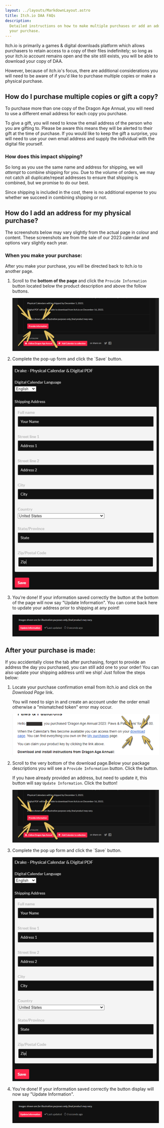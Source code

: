 ```yaml
---
layout: ../layouts/MarkdownLayout.astro
title: Itch.io DAA FAQs
description:
  Detailed instructions on how to make multiple purchases or add an address to
  your purchase.
---
```


Itch.io is primarily a games & digital downloads platform which allows
purchasers to retain access to a copy of their files indefinitely; so long as
your itch.io account remains open and the site still exists, you will be able to
download your copy of DAA.

However, because of itch.io's focus, there are additional considerations you
will need to be aware of if you'd like to purchase multiple copies or make a
physical purchase.

## How do I purchase multiple copies or gift a copy?

To purchase more than one copy of the Dragon Age Annual, you will need to use a
different email address for each copy you purchase.

To give a gift, you will need to know the email address of the person who you
are gifting to. Please be aware this means they will be alerted to their gift at
the time of purchase. If you would like to keep the gift a surprise, you will
need to use your own email address and supply the individual with the digital
file yourself.

### How does this impact shipping?

So long as you use the same name and address for shipping, we will _attempt_ to
combine shipping for you. Due to the volume of orders, we may not catch all
duplicate/repeat addresses to ensure that shipping is combined, but we promise
to do our best.

Since shipping is included in the cost, there is no additional expense to you
whether we succeed in combining shipping or not.

## How do I add an address for my physical purchase?

<p role="note">The screenshots below may vary slightly from the actual page in
colour and content. These screenshots are from the sale of our 2023
calendar and options vary slightly each year.</p>

### When you make your purchase:

After you make your purchase, you will be directed back to itch.io to another
page.

<ol>

<li>

Scroll to the **bottom of the page** and click the `Provide Information` button
located below the product description and above the follow buttons.

![screenshot of "Provide Information" button](../assets/img/itchio/step2.png)

</li>

<li>Complete the pop-up form and click the `Save` button.

![screenshot of the modal pop-up which collects information on options and addresses](../assets/img/itchio/step3.png)

</li>

<li>You're done! If your information saved correctly the button at the bottom of
   the page will now say "Update Information". You can come back here to update
   your address prior to shipping at any point!

![screenshot of the "Update Information" button](../assets/img/itchio/step4.png)

</li>
</ol>

## After your purchase is made:

If you accidentally close the tab after purchasing, forgot to provide an address
the day you purchased, you can still add one to your order! You can also update
your shipping address until we ship! Just follow the steps below:

<ol>
<li>

Locate your purchase confirmation email from itch.io and click on the _Download
Page_ link.

</li>

<p role="note">You will need to sign in and create an account under the order email otherwise a "mismatched token" error may occur.</p>

![screenshot of an email with the link](../assets/img/itchio/step1.png)

<li>

Scroll to the very bottom of the download page.Below your package descriptions
you will see a `Provide Information` button. Click the button.

</li>

<p role="note">If you have already provided an address, but need to update it, this button will say <code>Update Information</code>. Click the button!</p>

![screenshot of "Provide Information" button](../assets/img/itchio/step2.png)

<li>Complete the pop up form and click the `Save` button.

![screenshot of the modal pop-up which collects information on options and addresses](../assets/img/itchio/step3.png)

</li>
<li>You're done! If your information saved correctly the button display will now
   say "Update Information".

![screenshot of the "Update Information" button](../assets/img/itchio/step4.png)</li>

</ol>
